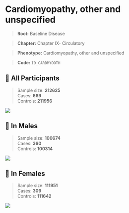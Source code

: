 # Cardiomyopathy, other and unspecified

> **Root:** Baseline Disease  

> **Chapter:** Chapter IX- Circulatory  

> **Phenotype:** Cardiomyopathy, other and unspecified  

> **Code:** `I9_CARDMYOOTH`

## 🧪 All Participants  
> Sample size: **212625**  
> Cases: **669**  
> Controls: **211956**
<img src="/Disease/Figures/ALL/Incidence/I9_CARDMYOOTH.png"/>
<CsvTable src="/public/Disease/Data/ALL/Incidence/COX_I9_CARDMYOOTH.csv" label="🔍 View full results" />

## 👨 In Males  
> Sample size: **100674**  
> Cases: **360**  
> Controls: **100314**
<img src="/Disease/Figures/Male/Incidence/I9_CARDMYOOTH.png"/>
<CsvTable src="/public/Disease/Data/Male/Incidence/COX_I9_CARDMYOOTH.csv" label="🔍 View full results" />

## 👩 In Females  
> Sample size: **111951**  
> Cases: **309**  
> Controls: **111642**
<img src="/Disease/Figures/Female/Incidence/I9_CARDMYOOTH.png"/>
<CsvTable src="/public/Disease/Data/Female/Incidence/COX_I9_CARDMYOOTH.csv" label="🔍 View full results" />
